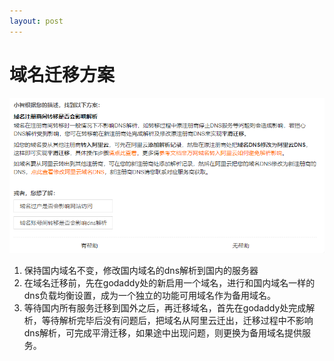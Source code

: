 ```yaml
---
layout: post
---
```

# 域名迁移方案

<img src="../assets/img/image-20211014141417001.png" alt="image-20211014141417001" style="zoom:67%;" />



1. 保持国内域名不变，修改国内域名的dns解析到国内的服务器
2. 在域名迁移前，先在godaddy处的新启用一个域名，进行和国内域名一样的dns负载均衡设置，成为一个独立的功能可用域名作为备用域名。
3. 等待国内所有服务迁移到国外之后，再迁移域名，首先在godaddy处完成解析，等待解析完毕后没有问题后，把域名从阿里云迁出，迁移过程中不影响dns解析，可完成平滑迁移，如果途中出现问题，则更换为备用域名提供服务。

















